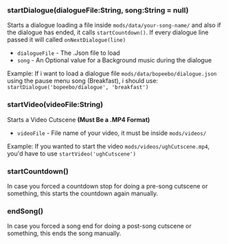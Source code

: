 ### startDialogue(dialogueFile:String, song:String = null)
Starts a dialogue loading a file inside `mods/data/your-song-name/` and also if the dialogue has ended, it calls `startCountdown()`. If every dialogue line passed it will called `onNextDialogue(line)`

- `dialogueFile` - The .Json file to load
- `song` - An Optional value for a Background music during the dialogue

Example: If i want to load a dialogue file `mods/data/bopeebo/dialogue.json` using the pause menu song (Breakfast), i should use: `startDialogue('bopeebo/dialogue', 'breakfast')`

### startVideo(videoFile:String)
Starts a Video Cutscene **(Must Be a .MP4 Format)**

- `videoFile` - File name of your video, it must be inside `mods/videos/`

Example: If you wanted to start the video `mods/videos/ughCutscene.mp4`, you'd have to use `startVideo('ughCutscene')`

### startCountdown()
In case you forced a countdown stop for doing a pre-song cutscene or something, this starts the countdown again manually.

### endSong()
In case you forced a song end for doing a post-song cutscene or something, this ends the song manually.